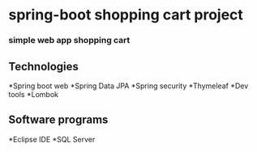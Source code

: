 # spring-boot shopping cart project
### simple web app shopping cart
## Technologies
  *Spring boot web
  *Spring Data JPA
  *Spring security
  *Thymeleaf
  *Dev tools
  *Lombok
## Software programs
 *Eclipse IDE
 *SQL Server
 



